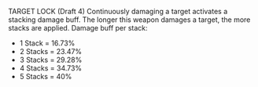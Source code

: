 TARGET LOCK (Draft 4) 
Continuously damaging a target activates a stacking damage buff. 
The longer this weapon damages a target, the more stacks are applied. 
Damage buff per stack:
* 1 Stack = 16.73% 
* 2 Stacks = 23.47% 
* 3 Stacks = 29.28% 
* 4 Stacks = 34.73% 
* 5 Stacks = 40%